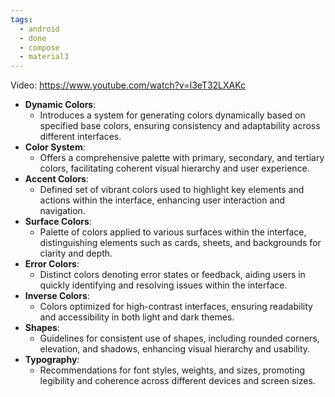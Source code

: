 ```yaml
---
tags:
  - android
  - done
  - compose
  - material3
---
```

Video: https://www.youtube.com/watch?v=I3eT32LXAKc
- **Dynamic Colors**:
    - Introduces a system for generating colors dynamically based on specified base colors, ensuring consistency and adaptability across different interfaces.
- **Color System**:
    - Offers a comprehensive palette with primary, secondary, and tertiary colors, facilitating coherent visual hierarchy and user experience.
- **Accent Colors**:
    - Defined set of vibrant colors used to highlight key elements and actions within the interface, enhancing user interaction and navigation.
- **Surface Colors**:
    - Palette of colors applied to various surfaces within the interface, distinguishing elements such as cards, sheets, and backgrounds for clarity and depth.
- **Error Colors**:
    - Distinct colors denoting error states or feedback, aiding users in quickly identifying and resolving issues within the interface.
- **Inverse Colors**:
    - Colors optimized for high-contrast interfaces, ensuring readability and accessibility in both light and dark themes.
- **Shapes**:
    - Guidelines for consistent use of shapes, including rounded corners, elevation, and shadows, enhancing visual hierarchy and usability.
- **Typography**:
    - Recommendations for font styles, weights, and sizes, promoting legibility and coherence across different devices and screen sizes.
